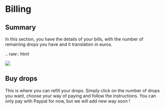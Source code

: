 Billing
=======

Summary
-------

In this section, you have the details of your bills, with the number of remaining drops you have and it translation in euros.

.. raw:: html

  <img class="img_doc" src="_static/img/bills.png">

Buy drops
---------

This is where you can refill your drops. Simply click on the number of drops you want, choose your way of paying and follow the instructions. You can only pay with Paypal for now, but we will add new way soon !
